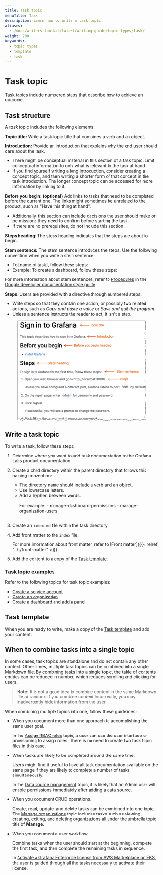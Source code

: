 ```yaml
---
title: Task topic
menuTitle: Task
description: Learn how to write a task topic.
aliases:
  - /docs/writers-toolkit/latest/writing-guide/topic-types/task/
weight: 200
keywords:
  - topic types
  - template
  - task
---
```


# Task topic

Task topics include numbered steps that describe how to achieve an outcome.

## Task structure

A _task_ topic includes the following elements:

**Topic title:** Write a task topic title that combines a verb and an object.

**Introduction:** Provide an introduction that explains why the end user should care about the task.

- There might be conceptual material in this section of a task topic. Limit conceptual information to only what is relevant to the task at hand.
- If you find yourself writing a long introduction, consider creating a concept topic, and then writing a shorter form of that concept in the task introduction. The longer concept topic can be accessed for more information by linking to it.

**Before you begin: (optional)** Add links to tasks that need to be completed before the current one. The links might sometimes be unrelated to the product, such as “Have this thing at hand”.

- Additionally, this section can include decisions the user should make or permissions they need to confirm before starting the task.
- If there are no prerequisites, do not include this section.

**Steps heading**: The steps heading indicates that the steps are about to begin.

**Stem sentence:** The stem sentence introduces the steps. Use the following convention when you write a stem sentence:
- To [name of task], follow these steps:
- Example: To create a dashboard, follow these steps:

For more information about stem sentences, refer to [Procedures](https://developers.google.com/style/procedures) in the [Google developer documentation style guide](https://developers.google.com/style).

**Steps:** Users are provided with a directive through numbered steps.

- Write steps so that they contain one action, or possibly two related actions, such as _Copy and paste a value_ or _Save and quit the program._
- Unless a sentence instructs the reader to act, it isn't a step.

<figure>
<img src="task.png" alt="Task structure" width="600">
</figure>

## Write a task topic

To write a task, follow these steps:

1. Determine where you want to add task documentation to the Grafana Labs product documentation.
1. Create a child directory within the parent directory that follows this naming convention:

   - The directory name should include a verb and an object.
   - Use lowercase letters.
   - Add a hyphen between words.
     <br>
     <br>
     For example: - manage-dashboard-permissions - manage-organization-users
     <br>
     <br>

1. Create an `index.md` file within the task directory.
1. Add front matter to the `index` file.

   For more information about front matter, refer to [Front matter]({{< relref "../../front-matter" >}}).

1. Add the content to a copy of the [Task template](https://github.com/grafana/writers-toolkit/blob/main/docs/static/templates/task-template.md).

### Task topic examples

Refer to the following topics for task topic examples:

- [Create a service account](/docs/grafana/latest/administration/service-accounts/#create-a-service-account-in-grafana)
- [Create an organization](/docs/grafana/latest/administration/organization-management/#create-an-organization)
- [Create a dashboard and add a panel](/docs/grafana/latest/dashboards/add-organize-panels/#create-a-dashboard-and-add-a-panel)

## Task template

When you are ready to write, make a copy of the [Task template](https://github.com/grafana/writers-toolkit/blob/main/docs/static/templates/task-template.md) and add your content.

## When to combine tasks into a single topic

In some cases, task topics are standalone and do not contain any other content. Other times, multiple task topics can be combined into a single Markdown file. By combining tasks into a single topic, the table of contents entities can be reduced in number, which reduces scrolling and clicking for users.

> **Note:** It is not a good idea to combine content in the same Markdown file at random. If you combine content incorrectly, you may inadvertently hide information from the user.

When combining multiple topics into one, follow these guidelines:

- When you document more than one approach to accomplishing the same user goal.

  In the [Assign RBAC roles](/docs/grafana/latest/administration/roles-and-permissions/access-control/assign-rbac-roles/) topic, a user can use the user interface or provisioning to assign roles. There is no need to create two task topic files in this case.

- When tasks are likely to be completed around the same time.

  Users might find it useful to have all task documentation available on the same page if they are likely to complete a number of tasks simultaneously.

  In the [Data source management](/docs/grafana/latest/administration/data-source-management/) topic, it is likely that an Admin user will enable permissions immediately after adding a data source.

- When you document CRUD operations.

  Create, read, update, and delete tasks can be combined into one topic. The [Manage organizations](/docs/grafana/latest/administration/organization-management/) topic includes tasks such as viewing, creating, editing, and deleting organizations all under the umbrella topic title of **Manage**.

- When you document a user workflow.

  Combine tasks when the user should start at the beginning, complete the first task, and then complete the remaining tasks in sequence.

  In [Activate a Grafana Enterprise license from AWS Marketplace on EKS](/docs/grafana/latest/administration/enterprise-licensing/activate-aws-marketplace-license/activate-license-on-eks/), the user is guided through all the tasks necessary to activate their license.
